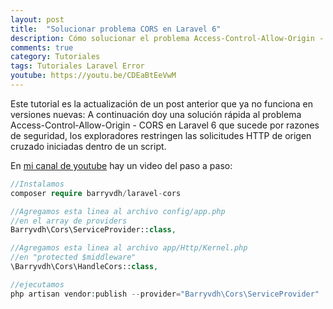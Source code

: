```yaml
---
layout: post
title:  "Solucionar problema CORS en Laravel 6"
description: Cómo solucionar el problema Access-Control-Allow-Origin - CORS en Laravel 6
comments: true
category: Tutoriales
tags: Tutoriales Laravel Error
youtube: https://youtu.be/CDEaBtEeVwM
---
```

Este tutorial es la actualización de un post anterior que ya no funciona en versiones nuevas:
A continuación doy una solución rápida al problema Access-Control-Allow-Origin - CORS en Laravel 6 que sucede por razones de seguridad, los exploradores restringen las solicitudes HTTP de origen cruzado iniciadas dentro de un script.

En <a target="_blank" href="{{ page.youtube }}">mi canal de youtube</a> hay un video del paso a paso:

```PHP
//Instalamos
composer require barryvdh/laravel-cors

//Agregamos esta linea al archivo config/app.php
//en el array de providers
Barryvdh\Cors\ServiceProvider::class,

//Agregamos esta linea al archivo app/Http/Kernel.php
//en "protected $middleware"
\Barryvdh\Cors\HandleCors::class,

//ejecutamos
php artisan vendor:publish --provider="Barryvdh\Cors\ServiceProvider"
```
